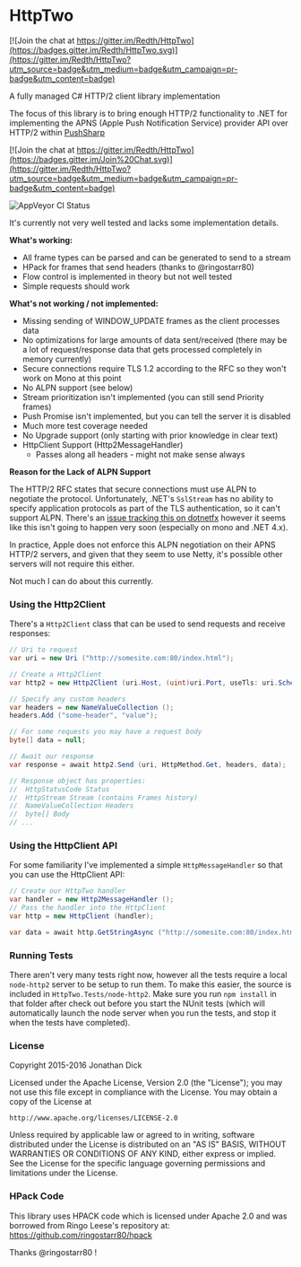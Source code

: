 # HttpTwo

[![Join the chat at https://gitter.im/Redth/HttpTwo](https://badges.gitter.im/Redth/HttpTwo.svg)](https://gitter.im/Redth/HttpTwo?utm_source=badge&utm_medium=badge&utm_campaign=pr-badge&utm_content=badge)

A fully managed C# HTTP/2 client library implementation

The focus of this library is to bring enough HTTP/2 functionality to .NET for implementing the APNS (Apple Push Notification Service) provider API over HTTP/2 within [PushSharp](https://github.com/redth/pushsharp)

[![Join the chat at https://gitter.im/Redth/HttpTwo](https://badges.gitter.im/Join%20Chat.svg)](https://gitter.im/Redth/HttpTwo?utm_source=badge&utm_medium=badge&utm_campaign=pr-badge&utm_content=badge)

![AppVeyor CI Status](https://ci.appveyor.com/api/projects/status/github/Redth/HttpTwo?svg=true)

It's currently not very well tested and lacks some implementation details.

**What's working:**
 - All frame types can be parsed and can be generated to send to a stream
 - HPack for frames that send headers (thanks to @ringostarr80)
 - Flow control is implemented in theory but not well tested
 - Simple requests should work
  
**What's not working / not implemented:**
 - Missing sending of WINDOW_UPDATE frames as the client processes data
 - No optimizations for large amounts of data sent/received (there may be a lot of request/response data that gets processed completely in memory currently)
 - Secure connections require TLS 1.2 according to the RFC so they won't work on Mono at this point
 - No ALPN support (see below)
 - Stream prioritization isn't implemented (you can still send Priority frames)
 - Push Promise isn't implemented, but you can tell the server it is disabled
 - Much more test coverage needed
 - No Upgrade support (only starting with prior knowledge in clear text)
 - HttpClient Support (Http2MessageHandler)
   - Passes along all headers - might not make sense always

**Reason for the Lack of ALPN Support**

The HTTP/2 RFC states that secure connections must use ALPN to negotiate the protocol.  Unfortunately, .NET's `SslStream` has no ability to specify application protocols as part of the TLS authentication, so it can't support ALPN.  There's an [issue tracking this on dotnetfx](https://github.com/dotnet/corefx/issues/4721) however it seems like this isn't going to happen very soon (especially on mono and .NET 4.x).

In practice, Apple does not enforce this ALPN negotiation on their APNS HTTP/2 servers, and given that they seem to use Netty, it's possible other servers will not require this either.

Not much I can do about this currently.


### Using the Http2Client

There's a `Http2Client` class that can be used to send requests and receive responses:

```csharp
// Uri to request
var uri = new Uri ("http://somesite.com:80/index.html");

// Create a Http2Client
var http2 = new Http2Client (uri.Host, (uint)uri.Port, useTls: uri.Scheme == Uri.UriSchemeHttps);

// Specify any custom headers
var headers = new NameValueCollection ();
headers.Add ("some-header", "value");

// For some requests you may have a request body
byte[] data = null; 

// Await our response
var response = await http2.Send (uri, HttpMethod.Get, headers, data); 

// Response object has properties:
//  HttpStatusCode Status
//  HttpStream Stream (contains Frames history)
//  NameValueCollection Headers
//  byte[] Body
// ...
```

### Using the HttpClient API

For some familiarity I've implemented a simple `HttpMessageHandler` so that you can use the HttpClient API:

```csharp
// Create our HttpTwo handler
var handler = new Http2MessageHandler ();
// Pass the handler into the HttpClient
var http = new HttpClient (handler);

var data = await http.GetStringAsync ("http://somesite.com:80/index.html");
```

### Running Tests

There aren't very many tests right now, however all the tests require a local `node-http2` server to be setup to run them.  To make this easier, the source is included in `HttpTwo.Tests/node-http2`.  Make sure you run `npm install` in that folder after check out before you start the NUnit tests (which will automatically launch the node server when you run the tests, and stop it when the tests have completed).

### License

Copyright 2015-2016 Jonathan Dick

Licensed under the Apache License, Version 2.0 (the "License");
you may not use this file except in compliance with the License.
You may obtain a copy of the License at

    http://www.apache.org/licenses/LICENSE-2.0

Unless required by applicable law or agreed to in writing, software
distributed under the License is distributed on an "AS IS" BASIS,
WITHOUT WARRANTIES OR CONDITIONS OF ANY KIND, either express or implied.
See the License for the specific language governing permissions and
limitations under the License.


### HPack Code
This library uses HPACK code which is licensed under Apache 2.0 and was borrowed from Ringo Leese's repository at: https://github.com/ringostarr80/hpack 

Thanks @ringostarr80 !
